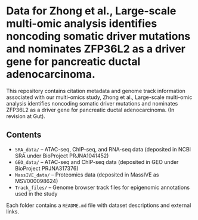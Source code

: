 # Data for Zhong et al., Large-scale multi-omic analysis identifies noncoding somatic driver mutations and nominates ZFP36L2 as a driver gene for pancreatic ductal adenocarcinoma.

This repository contains citation metadata and genome track information associated with our multi-omics study, Zhong et al., Large-scale multi-omic analysis identifies noncoding somatic driver mutations and nominates ZFP36L2 as a driver gene for pancreatic ductal adenocarcinoma. (In revision at Gut).

## Contents

- `SRA_data/` – ATAC-seq, ChIP-seq, and RNA-seq data (deposited in NCBI SRA under BioProject PRJNA1041452)
- `GEO_data/` – ATAC-seq and ChIP-seq data (deposited in GEO under BioProject PRJNA317376)
- `MassIVE_data/` – Proteomics data (deposited in MassIVE as MSV000098624)
- `Track_files/` – Genome browser track files for epigenomic annotations used in the study

Each folder contains a `README.md` file with dataset descriptions and external links.
